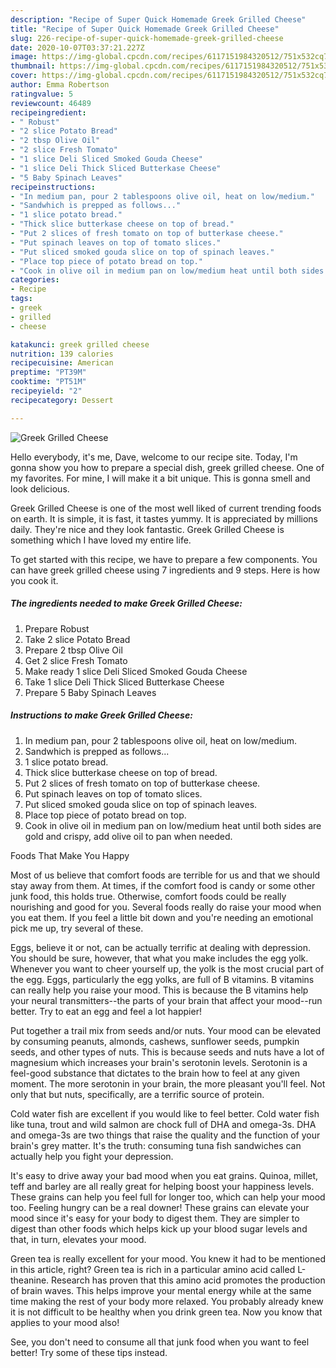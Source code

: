 ```yaml
---
description: "Recipe of Super Quick Homemade Greek Grilled Cheese"
title: "Recipe of Super Quick Homemade Greek Grilled Cheese"
slug: 226-recipe-of-super-quick-homemade-greek-grilled-cheese
date: 2020-10-07T03:37:21.227Z
image: https://img-global.cpcdn.com/recipes/6117151984320512/751x532cq70/greek-grilled-cheese-recipe-main-photo.jpg
thumbnail: https://img-global.cpcdn.com/recipes/6117151984320512/751x532cq70/greek-grilled-cheese-recipe-main-photo.jpg
cover: https://img-global.cpcdn.com/recipes/6117151984320512/751x532cq70/greek-grilled-cheese-recipe-main-photo.jpg
author: Emma Robertson
ratingvalue: 5
reviewcount: 46489
recipeingredient:
- " Robust"
- "2 slice Potato Bread"
- "2 tbsp Olive Oil"
- "2 slice Fresh Tomato"
- "1 slice Deli Sliced Smoked Gouda Cheese"
- "1 slice Deli Thick Sliced Butterkase Cheese"
- "5 Baby Spinach Leaves"
recipeinstructions:
- "In medium pan, pour 2 tablespoons olive oil, heat on low/medium."
- "Sandwhich is prepped as follows..."
- "1 slice potato bread."
- "Thick slice butterkase cheese on top of bread."
- "Put 2 slices of fresh tomato on top of butterkase cheese."
- "Put spinach leaves on top of tomato slices."
- "Put sliced smoked gouda slice on top of spinach leaves."
- "Place top piece of potato bread on top."
- "Cook in olive oil in medium pan on low/medium heat until both sides are gold and crispy, add olive oil to pan when needed."
categories:
- Recipe
tags:
- greek
- grilled
- cheese

katakunci: greek grilled cheese 
nutrition: 139 calories
recipecuisine: American
preptime: "PT39M"
cooktime: "PT51M"
recipeyield: "2"
recipecategory: Dessert

---
```



![Greek Grilled Cheese](https://img-global.cpcdn.com/recipes/6117151984320512/751x532cq70/greek-grilled-cheese-recipe-main-photo.jpg)

Hello everybody, it's me, Dave, welcome to our recipe site. Today, I'm gonna show you how to prepare a special dish, greek grilled cheese. One of my favorites. For mine, I will make it a bit unique. This is gonna smell and look delicious.



Greek Grilled Cheese is one of the most well liked of current trending foods on earth. It is simple, it is fast, it tastes yummy. It is appreciated by millions daily. They're nice and they look fantastic. Greek Grilled Cheese is something which I have loved my entire life.


To get started with this recipe, we have to prepare a few components. You can have greek grilled cheese using 7 ingredients and 9 steps. Here is how you cook it.

<!--inarticleads1-->

##### The ingredients needed to make Greek Grilled Cheese:

1. Prepare  Robust
1. Take 2 slice Potato Bread
1. Prepare 2 tbsp Olive Oil
1. Get 2 slice Fresh Tomato
1. Make ready 1 slice Deli Sliced Smoked Gouda Cheese
1. Take 1 slice Deli Thick Sliced Butterkase Cheese
1. Prepare 5 Baby Spinach Leaves




<!--inarticleads2-->

##### Instructions to make Greek Grilled Cheese:

1. In medium pan, pour 2 tablespoons olive oil, heat on low/medium.
1. Sandwhich is prepped as follows...
1. 1 slice potato bread.
1. Thick slice butterkase cheese on top of bread.
1. Put 2 slices of fresh tomato on top of butterkase cheese.
1. Put spinach leaves on top of tomato slices.
1. Put sliced smoked gouda slice on top of spinach leaves.
1. Place top piece of potato bread on top.
1. Cook in olive oil in medium pan on low/medium heat until both sides are gold and crispy, add olive oil to pan when needed.




Foods That Make You Happy


Most of us believe that comfort foods are terrible for us and that we should stay away from them. At times, if the comfort food is candy or some other junk food, this holds true. Otherwise, comfort foods could be really nourishing and good for you. Several foods really do raise your mood when you eat them. If you feel a little bit down and you're needing an emotional pick me up, try several of these.

Eggs, believe it or not, can be actually terrific at dealing with depression. You should be sure, however, that what you make includes the egg yolk. Whenever you want to cheer yourself up, the yolk is the most crucial part of the egg. Eggs, particularly the egg yolks, are full of B vitamins. B vitamins can really help you raise your mood. This is because the B vitamins help your neural transmitters--the parts of your brain that affect your mood--run better. Try to eat an egg and feel a lot happier!

Put together a trail mix from seeds and/or nuts. Your mood can be elevated by consuming peanuts, almonds, cashews, sunflower seeds, pumpkin seeds, and other types of nuts. This is because seeds and nuts have a lot of magnesium which increases your brain's serotonin levels. Serotonin is a feel-good substance that dictates to the brain how to feel at any given moment. The more serotonin in your brain, the more pleasant you'll feel. Not only that but nuts, specifically, are a terrific source of protein.

Cold water fish are excellent if you would like to feel better. Cold water fish like tuna, trout and wild salmon are chock full of DHA and omega-3s. DHA and omega-3s are two things that raise the quality and the function of your brain's grey matter. It's the truth: consuming tuna fish sandwiches can actually help you fight your depression. 

It's easy to drive away your bad mood when you eat grains. Quinoa, millet, teff and barley are all really great for helping boost your happiness levels. These grains can help you feel full for longer too, which can help your mood too. Feeling hungry can be a real downer! These grains can elevate your mood since it's easy for your body to digest them. They are simpler to digest than other foods which helps kick up your blood sugar levels and that, in turn, elevates your mood.

Green tea is really excellent for your mood. You knew it had to be mentioned in this article, right? Green tea is rich in a particular amino acid called L-theanine. Research has proven that this amino acid promotes the production of brain waves. This helps improve your mental energy while at the same time making the rest of your body more relaxed. You probably already knew it is not difficult to be healthy when you drink green tea. Now you know that applies to your mood also!

See, you don't need to consume all that junk food when you want to feel better! Try  some  of  these  tips  instead.

